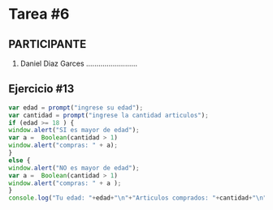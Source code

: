 # Tarea #6

## PARTICIPANTE
1. Daniel Diaz Garces .........................

## Ejercicio #13

```javascript
var edad = prompt("ingrese su edad");
var cantidad = prompt("ingrese la cantidad articulos");
if (edad >= 18 ) {
window.alert("SI es mayor de edad");
var a =  Boolean(cantidad > 1)
window.alert("compras: " + a);
}
else {
window.alert("NO es mayor de edad");
var a =  Boolean(cantidad > 1)
window.alert("compras: " + a );
}
console.log("Tu edad: "+edad+"\n"+"Articulos comprados: "+cantidad+"\n"+a);
```